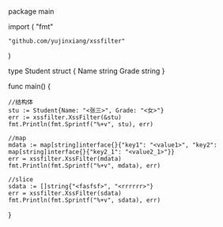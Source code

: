 package main

import (
	"fmt"

	"github.com/yujinxiang/xssfilter"
)

type Student struct {
	Name  string
	Grade string
}

func main() {

	//结构体
	stu := Student{Name: "<张三>", Grade: "<女>"}
	err := xssfilter.XssFilter(&stu)
	fmt.Println(fmt.Sprintf("%+v", stu), err)

	//map
	mdata := map[string]interface{}{"key1": "<value1>", "key2": map[string]interface{}{"key2_1": "<value2_1>"}}
	err = xssfilter.XssFilter(mdata)
	fmt.Println(fmt.Sprintf("%+v", mdata), err)

	//slice
	sdata := []string{"<fasfsf>", "<rrrrrr>"}
	err = xssfilter.XssFilter(sdata)
	fmt.Println(fmt.Sprintf("%+v", sdata), err)

}
